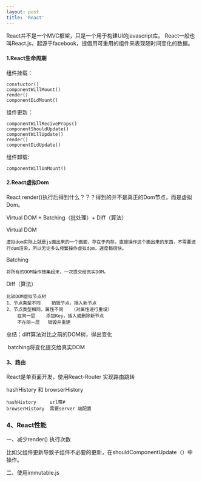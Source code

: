 ```yaml
---
layout: post
title: 'React'
---
```

React并不是一个MVC框架，只是一个用于构建UI的javascript库。  React一般也叫React.js，起源于facebook，提倡用可重用的组件来表现随时间变化的数据。
<!--break-->
#### 1.React生命周期
组件挂载：

```
constuctor()
componentWillMount()
render()
componentDidMount()
```

组件更新：

```
componentWillReciveProps()
componentShouldUpdate()
componentWillUpdate()
render()
componentDidUpdate()
```

组件卸载:

```
componentWillUnMount()
```

#### 2.React虚拟Dom

React render()执行后得到什么？？？得到的并不是真正的Dom节点，而是虚拟Dom。

Virtual DOM + Batching（批处理）+ Diff（算法） 

Virtual DOM

```
虚拟dom实际上就是js画出来的一个画面，存在于内存。直接操作这个画出来的东西，不需要进行dom渲染，所以无论多么频繁操作虚拟dom，速度都很快。
```

Batching

```
将所有的DOM操作搜集起来，一次提交给真实DOM。 
```

 Diff（算法） 

```
比较DOM虚拟节点树
1、节点类型不同	销毁节点，插入新节点
2、节点类型相同，属性不同	（对属性进行重设）
	在同一层	添加Key，插入或删除新节点
	不在同一层	销毁并重建
```

总结：diff算法对比之前的DOM树，得出变化

​			    batching将变化提交给真实DOM

#### 3、路由

React是单页面开发，使用React-Router 实现路由跳转

hashHistory 和 browserHistory

```
hashHistory 	url带#
browserHistory 	需要server 端配置
```

### 4、React性能

一、减少render() 执行次数

比如父组件更新导致子组件不必要的更新，在shouldComponentUpdate（）中操作。

二、使用immutable.js